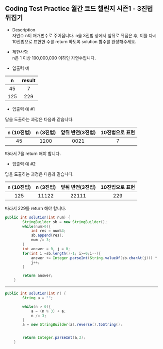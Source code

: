 ## Coding Test Practice 월간 코드 챌린지 시즌1 - 3진법 뒤집기

- Description <br>
자연수 n이 매개변수로 주어집니다. n을 3진법 상에서 앞뒤로 뒤집은 후, 이를 다시 10진법으로 표현한 수를 return 하도록 solution 함수를 완성해주세요.<br>


- 제한사항 <br>
n은 1 이상 100,000,000 이하인 자연수입니다. <br>

- 입출력 예  

|n|result|
|:---:|:---:|
|45|	7|
|125	|229|

- 입출력 예 #1  

답을 도출하는 과정은 다음과 같습니다.   

|n (10진법)	|n (3진법)	|앞뒤 반전(3진법)	|10진법으로 표현|
|:---:|:---:|:---:|:---:|
|45	|1200	|0021	|7|

따라서 7을 return 해야 합니다.


- 입출력 예 #2

답을 도출하는 과정은 다음과 같습니다.

|n (10진법)	|n (3진법)	|앞뒤 반전(3진법)	|10진법으로 표현|
|:---:|:---:|:---:|:---:|
|125	|11122	|22111	|229|

따라서 229를 return 해야 합니다.



```java
public int solution(int num) {
        StringBuilder sb = new StringBuilder();
        while(num>0){
            int res = num%3;
            sb.append(res);
            num /= 3;
        }
        int answer = 0, j = 0;
        for(int i =sb.length()-1; i>=0;i--){
            answer += Integer.parseInt(String.valueOf(sb.charAt(j))) * Math.pow(3, i);
            j++;
        }

        return answer;
    }
```

***
```java
public int solution(int n) {
        String a = "";

        while(n > 0){
            a = (n % 3) + a;
            n /= 3;
        }
        a = new StringBuilder(a).reverse().toString();


        return Integer.parseInt(a,3);
    }
```
